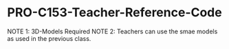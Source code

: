 # PRO-C153-Teacher-Reference-Code
NOTE 1: 3D-Models Required
NOTE 2: Teachers can use the smae models as used in the previous class.
